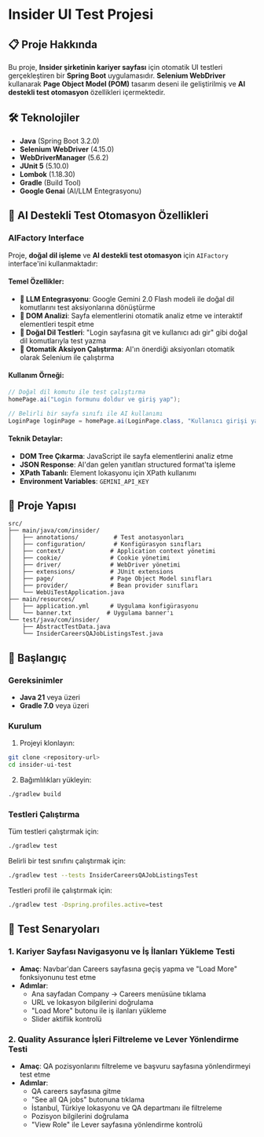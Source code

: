 # Insider UI Test Projesi

## 📋 Proje Hakkında

Bu proje, **Insider şirketinin kariyer sayfası** için otomatik UI testleri gerçekleştiren bir **Spring Boot** uygulamasıdır. **Selenium WebDriver** kullanarak **Page Object Model (POM)** tasarım deseni ile geliştirilmiş ve **AI destekli test otomasyon** özellikleri içermektedir.

## 🛠️ Teknolojiler

- **Java** (Spring Boot 3.2.0)
- **Selenium WebDriver** (4.15.0)
- **WebDriverManager** (5.6.2)
- **JUnit 5** (5.10.0)
- **Lombok** (1.18.30)
- **Gradle** (Build Tool)
- **Google Genai** (AI/LLM Entegrasyonu)

## 🤖 AI Destekli Test Otomasyon Özellikleri

### AIFactory Interface
Proje, **doğal dil işleme** ve **AI destekli test otomasyon** için `AIFactory` interface'ini kullanmaktadır:

#### Temel Özellikler:
- **🧠 LLM Entegrasyonu**: Google Gemini 2.0 Flash modeli ile doğal dil komutlarını test aksiyonlarına dönüştürme
- **🌳 DOM Analizi**: Sayfa elementlerini otomatik analiz etme ve interaktif elementleri tespit etme
- **📝 Doğal Dil Testleri**: "Login sayfasına git ve kullanıcı adı gir" gibi doğal dil komutlarıyla test yazma
- **🎯 Otomatik Aksiyon Çalıştırma**: AI'ın önerdiği aksiyonları otomatik olarak Selenium ile çalıştırma

#### Kullanım Örneği:
```java
// Doğal dil komutu ile test çalıştırma
homePage.ai("Login formunu doldur ve giriş yap");

// Belirli bir sayfa sınıfı ile AI kullanımı
LoginPage loginPage = homePage.ai(LoginPage.class, "Kullanıcı girişi yap");
```

#### Teknik Detaylar:
- **DOM Tree Çıkarma**: JavaScript ile sayfa elementlerini analiz etme
- **JSON Response**: AI'dan gelen yanıtları structured format'ta işleme
- **XPath Tabanlı**: Element lokasyonu için XPath kullanımı
- **Environment Variables**: `GEMINI_API_KEY` 

## 📁 Proje Yapısı

```
src/
├── main/java/com/insider/
│   ├── annotations/          # Test anotasyonları
│   ├── configuration/        # Konfigürasyon sınıfları
│   ├── context/             # Application context yönetimi
│   ├── cookie/              # Cookie yönetimi
│   ├── driver/              # WebDriver yönetimi
│   ├── extensions/          # JUnit extensions
│   ├── page/                # Page Object Model sınıfları
│   ├── provider/            # Bean provider sınıfları
│   └── WebUiTestApplication.java
├── main/resources/
│   ├── application.yml      # Uygulama konfigürasyonu
│   └── banner.txt          # Uygulama banner'ı
└── test/java/com/insider/
    ├── AbstractTestData.java
    └── InsiderCareersQAJobListingsTest.java
```

## 🚀 Başlangıç

### Gereksinimler

- **Java 21** veya üzeri
- **Gradle 7.0** veya üzeri

### Kurulum

1. Projeyi klonlayın:
```bash
git clone <repository-url>
cd insider-ui-test
```

2. Bağımlılıkları yükleyin:
```bash
./gradlew build
```

### Testleri Çalıştırma

Tüm testleri çalıştırmak için:
```bash
./gradlew test
```

Belirli bir test sınıfını çalıştırmak için:
```bash
./gradlew test --tests InsiderCareersQAJobListingsTest
```

Testleri profil ile çalıştırmak için:
```bash
./gradlew test -Dspring.profiles.active=test
```

## 🧪 Test Senaryoları

### 1. Kariyer Sayfası Navigasyonu ve İş İlanları Yükleme Testi
- **Amaç**: Navbar'dan Careers sayfasına geçiş yapma ve "Load More" fonksiyonunu test etme
- **Adımlar**:
  - Ana sayfadan Company → Careers menüsüne tıklama
  - URL ve lokasyon bilgilerini doğrulama
  - "Load More" butonu ile iş ilanları yükleme
  - Slider aktiflik kontrolü

### 2. Quality Assurance İşleri Filtreleme ve Lever Yönlendirme Testi
- **Amaç**: QA pozisyonlarını filtreleme ve başvuru sayfasına yönlendirmeyi test etme
- **Adımlar**:
  - QA careers sayfasına gitme
  - "See all QA jobs" butonuna tıklama
  - İstanbul, Türkiye lokasyonu ve QA departmanı ile filtreleme
  - Pozisyon bilgilerini doğrulama
  - "View Role" ile Lever sayfasına yönlendirme kontrolü
